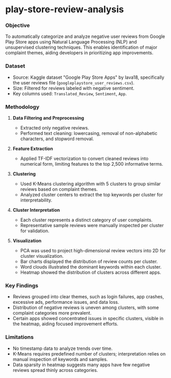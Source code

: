 # play-store-review-analysis

### Objective
To automatically categorize and analyze negative user reviews from Google Play Store apps using Natural Language Processing (NLP) and unsupervised clustering techniques. This enables identification of major complaint themes, aiding developers in prioritizing app improvements.

### Dataset
- Source: Kaggle dataset "Google Play Store Apps" by lava18, specifically the user reviews file (`googleplaystore_user_reviews.csv`).
- Size: Filtered for reviews labeled with negative sentiment.
- Key columns used: `Translated_Review`, `Sentiment`, `App`.

### Methodology

1. **Data Filtering and Preprocessing**
   - Extracted only negative reviews.
   - Performed text cleaning: lowercasing, removal of non-alphabetic characters, and stopword removal.

2. **Feature Extraction**
   - Applied TF-IDF vectorization to convert cleaned reviews into numerical form, limiting features to the top 2,500 informative terms.

3. **Clustering**
   - Used K-Means clustering algorithm with 5 clusters to group similar reviews based on complaint themes.
   - Analyzed cluster centers to extract the top keywords per cluster for interpretability.

4. **Cluster Interpretation**
   - Each cluster represents a distinct category of user complaints.
   - Representative sample reviews were manually inspected per cluster for validation.

5. **Visualization**
   - PCA was used to project high-dimensional review vectors into 2D for cluster visualization.
   - Bar charts displayed the distribution of review counts per cluster.
   - Word clouds illustrated the dominant keywords within each cluster.
   - Heatmap showed the distribution of clusters across different apps.

### Key Findings
- Reviews grouped into clear themes, such as login failures, app crashes, excessive ads, performance issues, and data loss.
- Distribution of negative reviews is uneven among clusters, with some complaint categories more prevalent.
- Certain apps showed concentrated issues in specific clusters, visible in the heatmap, aiding focused improvement efforts.

### Limitations
- No timestamp data to analyze trends over time.
- K-Means requires predefined number of clusters; interpretation relies on manual inspection of keywords and samples.
- Data sparsity in heatmap suggests many apps have few negative reviews spread thinly across categories.
